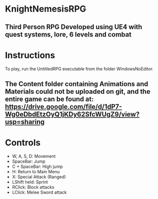 # KnightNemesisRPG
## Third Person RPG Developed using UE4 with quest systems, lore, 6 levels and combat

# Instructions
To play, run the UntitledRPG executable from the folder WindowsNoEditor. 

## The Content folder containing Animations and Materials could not be uploaded on git, and the entire game can be found at: https://drive.google.com/file/d/1dP7-Wg0eDbdEtzOyQ1jKDy62SfcWUgZ9/view?usp=sharing

# Controls
- W, A, S, D: Movement
- SpaceBar: Jump
- C + SpaceBar: High jump
- H: Return to Main Menu
- X: Special Attack (Ranged)
- LShift held: Sprint
- RClick: Block attacks
- LClick: Melee Sword attack
